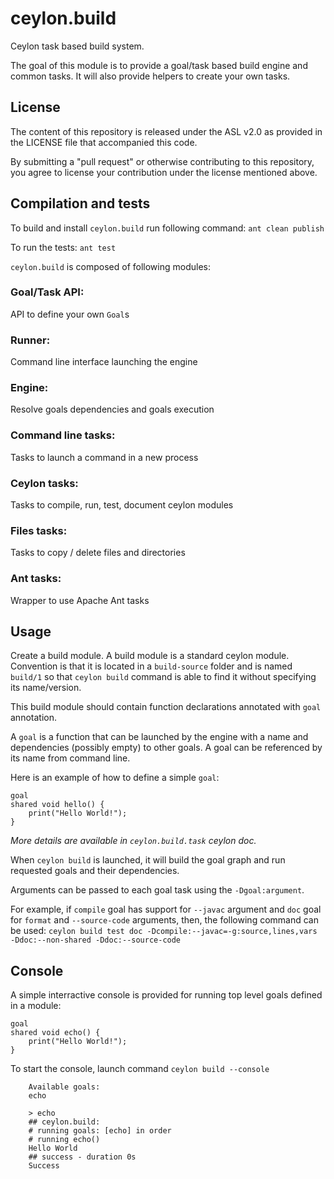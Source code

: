 ceylon.build
============

Ceylon task based build system.

The goal of this module is to provide a goal/task based build engine and common tasks.
It will also provide helpers to create your own tasks.

License
-------

The content of this repository is released under the ASL v2.0
as provided in the LICENSE file that accompanied this code.

By submitting a "pull request" or otherwise contributing to this repository, you
agree to license your contribution under the license mentioned above.

Compilation and tests
---------------------
To build and install `ceylon.build` run following command: `ant clean publish`

To run the tests: `ant test`


`ceylon.build` is composed of following modules:
### Goal/Task API:
API to define your own `Goal`s

### Runner:
Command line interface launching the engine

### Engine:
Resolve goals dependencies and goals execution

### Command line tasks:
Tasks to launch a command in a new process

### Ceylon tasks:
Tasks to compile, run, test, document ceylon modules

### Files tasks:
Tasks to copy / delete files and directories

### Ant tasks:
Wrapper to use Apache Ant tasks

Usage
-----

Create a build module.
A build module is a standard ceylon module.
Convention is that it is located in a `build-source` folder and is named `build/1` so that `ceylon build`
command is able to find it without specifying its name/version.

This build module should contain function declarations annotated with `goal` annotation.

A `goal` is a function that can be launched by the engine with a name and dependencies
(possibly empty) to other goals.
A goal can be referenced by its name from command line.
   
Here is an example of how to define a simple `goal`:

```ceylon
goal
shared void hello() {
    print("Hello World!");
}
```
_More details are available in `ceylon.build.task` ceylon doc._

When `ceylon build` is launched, it will build the goal graph and run requested goals and their
dependencies.

Arguments can be passed to each goal task using the `-Dgoal:argument`.

For example, if `compile` goal has support for `--javac` argument and `doc` goal for `format` and `--source-code`
arguments, then, the following command can be used:
`ceylon build test doc -Dcompile:--javac=-g:source,lines,vars -Ddoc:--non-shared -Ddoc:--source-code`

Console
-------

A simple interractive console is provided for running top level goals defined in a module:

```ceylon
goal
shared void echo() {
    print("Hello World!");
}
```
To start the console, launch command `ceylon build --console`
```
    Available goals:
    echo
    
    > echo
    ## ceylon.build: 
    # running goals: [echo] in order
    # running echo()
    Hello World
    ## success - duration 0s
    Success
```

